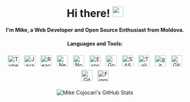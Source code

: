 <div align="center">
<h1> Hi there! <img src="https://media.giphy.com/media/hvRJCLFzcasrR4ia7z/giphy.gif" width="29px" height="29px"></h1>

<b>I'm Mike, a Web Developer and Open Source Enthusiast from Moldova.</b>

<h4> Languages and Tools:</h4>

<img src="https://cdn.jsdelivr.net/gh/devicons/devicon/icons/typescript/typescript-original.svg" alt="TypeScript" width="30px" height="30px" style="padding: 5px"/>
<img src="https://cdn.jsdelivr.net/gh/devicons/devicon/icons/javascript/javascript-original.svg" alt="JavaScript" width="30px" height="30px" style="padding: 5px"/>
<img src="https://cdn.jsdelivr.net/gh/devicons/devicon/icons/react/react-original.svg" alt="React.js" width="30px" height="30px" style="padding: 5px"/>
<img src="https://cdn.jsdelivr.net/gh/devicons/devicon/icons/nextjs/nextjs-original.svg" alt="Next.js" width="30px" height="30px" style="padding: 5px"/>
<img src="https://cdn.jsdelivr.net/gh/devicons/devicon/icons/nodejs/nodejs-original.svg" alt="Node.js" width="30px" height="30px" style="padding: 5px"/>
<img src="https://cdn.jsdelivr.net/gh/devicons/devicon/icons/express/express-original.svg" alt="Express.js" width="30px" height="30px" style="padding: 5px"/>
<img src="https://cdn.jsdelivr.net/gh/devicons/devicon/icons/go/go-original-wordmark.svg" alt="GoLang" width="30px" height="30px" style="padding: 5px"/>
<img src="https://cdn.jsdelivr.net/gh/devicons/devicon/icons/sass/sass-original.svg" alt="SASS" width="30px" height="30px" style="padding: 5px"/>
<img src="https://cdn.jsdelivr.net/gh/devicons/devicon/icons/tailwindcss/tailwindcss-plain.svg" alt="Tailwindcss" width="30px" height="30px" style="padding: 5px"/>
<img src="https://cdn.jsdelivr.net/gh/devicons/devicon/icons/git/git-original.svg" alt="git" width="30px" height="30px" style="padding: 5px"/>
<img src="https://cdn.jsdelivr.net/gh/devicons/devicon/icons/github/github-original.svg" alt="GitHub" width="30px" height="30px" style="padding: 5px"/>
<img src="https://cdn.jsdelivr.net/gh/devicons/devicon/icons/gitlab/gitlab-original.svg" alt="GitLab" width="30px" height="30px" style="padding: 5px"/>
<img src="https://cdn.jsdelivr.net/gh/devicons/devicon/icons/figma/figma-original.svg" alt="Figma" width="30px" height="30px" style="padding: 5px"/>

</br>
</br>

<img src="https://github-readme-stats.vercel.app/api?username=mikecoj&show_icons=true&count_private=true" alt="Mike Cojocari's GitHub Stats">

</div>
